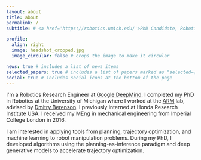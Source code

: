 ```yaml
---
layout: about
title: about
permalink: /
subtitle: # <a href='https://robotics.umich.edu/'>PhD Candidate, Robotics Department, University of Michigan</a>

profile:
  align: right
  image: headshot_cropped.jpg
  image_circular: false # crops the image to make it circular

news: true # includes a list of news items
selected_papers: true # includes a list of papers marked as "selected={true}"
social: true # includes social icons at the bottom of the page
---
```


I'm a Robotics Research Engineer at [Google DeepMind](https://deepmind.google/). I completed my PhD in Robotics at the University of Michigan where I worked at the [ARM](http://arm.eecs.umich.edu/#) lab, advised by [Dmitry Berenson](http://web.eecs.umich.edu/~dmitryb/). I previously interned at Honda Research Institute USA. I received my MEng in mechanical engineering from Imperial College London in 2016.

I am interested in applying tools from planning, trajectory optimization, and machine learning to robot manipulation problems. During my PhD, I developed algorithms using the planning-as-inference paradigm and deep generative models to accelerate trajectory optimization.  



